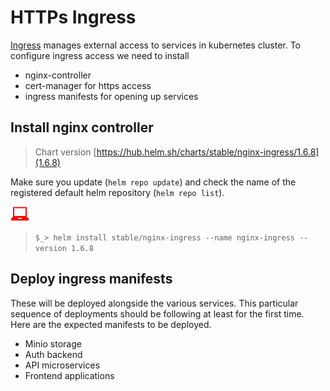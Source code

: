 # HTTPs Ingress
[Ingress](https://kubernetes.io/docs/concepts/services-networking/ingress/#what-is-ingress)
manages external access to services in kubernetes cluster. To configure ingress access we need to install
* nginx-controller
* cert-manager for https access
* ingress manifests for opening up services

## Install nginx controller 
> Chart version [https://hub.helm.sh/charts/stable/nginx-ingress/1.6.8](1.6.8)

Make sure you update (`helm repo update`) and check the name of
the registered default helm repository (`helm repo list`).  

![](userinput.png)
> `$_> helm install stable/nginx-ingress --name nginx-ingress --version 1.6.8`

## Deploy ingress manifests
These will be deployed alongside the various services. This particular sequence
of deployments should be following at least for the first time. Here are the
expected manifests to be deployed.

+ Minio storage
+ Auth backend
+ API microservices
+ Frontend applications

